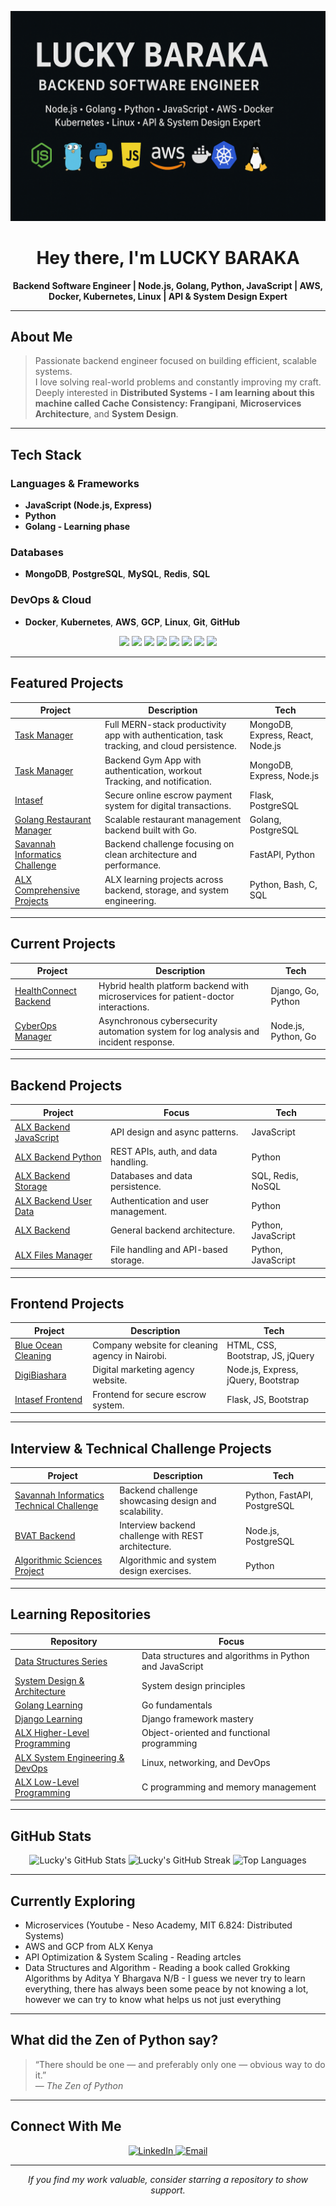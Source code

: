 <!-- Profile Banner -->
![Lucky Baraka — Backend Engineer](https://github.com/Lucky123-cloud/Lucky123-cloud/blob/main/Lucky_Banner.png)

<h1 align="center">Hey there, I'm LUCKY BARAKA</h1>

<p align="center">
  <b>Backend Software Engineer | Node.js, Golang, Python, JavaScript | AWS, Docker, Kubernetes, Linux | API & System Design Expert</b>
</p>

---

## About Me

> Passionate backend engineer focused on building efficient, scalable systems.  
> I love solving real-world problems and constantly improving my craft.  
> Deeply interested in **Distributed Systems - I am learning about this machine called Cache Consistency: Frangipani**, **Microservices Architecture**, and **System Design**.

---

## Tech Stack

### Languages & Frameworks
- **JavaScript (Node.js, Express)**
- **Python**
- **Golang - Learning phase**

### Databases
- **MongoDB**, **PostgreSQL**, **MySQL**, **Redis**, **SQL**

### DevOps & Cloud
- **Docker**, **Kubernetes**, **AWS**, **GCP**, **Linux**, **Git**, **GitHub**

<p align="center">
  <img src="https://img.shields.io/badge/Node.js-43853D?style=for-the-badge&logo=node.js&logoColor=white" />
  <img src="https://img.shields.io/badge/Python-3670A0?style=for-the-badge&logo=python&logoColor=ffdd54" />
  <img src="https://img.shields.io/badge/Golang-00ADD8?style=for-the-badge&logo=go&logoColor=white" />
  <img src="https://img.shields.io/badge/MongoDB-4EA94B?style=for-the-badge&logo=mongodb&logoColor=white" />
  <img src="https://img.shields.io/badge/PostgreSQL-316192?style=for-the-badge&logo=postgresql&logoColor=white" />
  <img src="https://img.shields.io/badge/AWS-FF9900?style=for-the-badge&logo=amazon-aws&logoColor=white" />
  <img src="https://img.shields.io/badge/Docker-2496ED?style=for-the-badge&logo=docker&logoColor=white" />
  <img src="https://img.shields.io/badge/Kubernetes-326CE5?style=for-the-badge&logo=kubernetes&logoColor=white" />
</p>

---

## Featured Projects

| Project | Description | Tech |
|----------|--------------|------|
| [Task Manager](https://github.com/Lucky123-cloud/Task-manager) | Full MERN-stack productivity app with authentication, task tracking, and cloud persistence. | MongoDB, Express, React, Node.js |
  [Task Manager](https://github.com/Lucky123-cloud/GymTrak) | Backend Gym App with authentication, workout Tracking, and notification. | MongoDB, Express, Node.js |
| [Intasef](https://intasef.com) | Secure online escrow payment system for digital transactions. | Flask, PostgreSQL |
| [Golang Restaurant Manager](https://github.com/Lucky123-cloud/golang/tree/master/golang-restaurant-management-backend) | Scalable restaurant management backend built with Go. | Golang, PostgreSQL |
| [Savannah Informatics Challenge](https://github.com/Lucky123-cloud/savannah-informatics-technical-challenge) | Backend challenge focusing on clean architecture and performance. | FastAPI, Python |
| [ALX Comprehensive Projects](https://github.com/Lucky123-cloud/alx-higher_level_programming) | ALX learning projects across backend, storage, and system engineering. | Python, Bash, C, SQL |

---

## Current Projects

| Project | Description | Tech |
|----------|--------------|------|
| [HealthConnect Backend](https://github.com/Lucky123-cloud/healthconnect_backend) | Hybrid health platform backend with microservices for patient-doctor interactions. | Django, Go, Python |
| [CyberOps Manager](https://github.com/Lucky123-cloud/CyberOps_Manager) | Asynchronous cybersecurity automation system for log analysis and incident response. | Node.js, Python, Go |

---

## Backend Projects

| Project | Focus | Tech |
|----------|--------|------|
| [ALX Backend JavaScript](https://github.com/Lucky123-cloud/alx-backend-javascript) | API design and async patterns. | JavaScript |
| [ALX Backend Python](https://github.com/Lucky123-cloud/alx-backend-python) | REST APIs, auth, and data handling. | Python |
| [ALX Backend Storage](https://github.com/Lucky123-cloud/alx-backend-storage) | Databases and data persistence. | SQL, Redis, NoSQL |
| [ALX Backend User Data](https://github.com/Lucky123-cloud/alx-backend-user-data) | Authentication and user management. | Python |
| [ALX Backend](https://github.com/Lucky123-cloud/alx-backend) | General backend architecture. | Python, JavaScript |
| [ALX Files Manager](https://github.com/Lucky123-cloud/alx-files_manager) | File handling and API-based storage. | Python, JavaScript |

---

## Frontend Projects

| Project | Description | Tech |
|----------|--------------|------|
| [Blue Ocean Cleaning](https://blueoceancleaning.co.ke) | Company website for cleaning agency in Nairobi. | HTML, CSS, Bootstrap, JS, jQuery |
| [DigiBiashara](https://digibiashara.com) | Digital marketing agency website. | Node.js, Express, jQuery, Bootstrap |
| [Intasef Frontend](https://intasef.com) | Frontend for secure escrow system. | Flask, JS, Bootstrap |

---

## Interview & Technical Challenge Projects

| Project | Description | Tech |
|----------|--------------|------|
| [Savannah Informatics Technical Challenge](https://github.com/Lucky123-cloud/savannah-informatics-technical-challenge) | Backend challenge showcasing design and scalability. | Python, FastAPI, PostgreSQL |
| [BVAT Backend](https://github.com/Lucky123-cloud/bvat-backend) | Interview backend challenge with REST architecture. | Node.js, PostgreSQL |
| [Algorithmic Sciences Project](https://github.com/Lucky123-cloud/algorithmic_sciences_project) | Algorithmic and system design exercises. | Python |

---

## Learning Repositories

| Repository | Focus |
|-------------|--------|
| [Data Structures Series](https://github.com/Lucky123-cloud/Data_structures_series1) | Data structures and algorithms in Python and JavaScript |
| [System Design & Architecture](https://github.com/Lucky123-cloud/System_Design_and_Architecture) | System design principles |
| [Golang Learning](https://github.com/Lucky123-cloud/golang_learning) | Go fundamentals |
| [Django Learning](https://github.com/Lucky123-cloud/django_learning) | Django framework mastery |
| [ALX Higher-Level Programming](https://github.com/Lucky123-cloud/alx-higher_level_programming) | Object-oriented and functional programming |
| [ALX System Engineering & DevOps](https://github.com/Lucky123-cloud/alx-system_engineering-devops) | Linux, networking, and DevOps |
| [ALX Low-Level Programming](https://github.com/Lucky123-cloud/alx-low_level_programming) | C programming and memory management |

---

## GitHub Stats

<p align="center">
  <img src="https://github-readme-stats.vercel.app/api?username=Lucky123-cloud&show_icons=true&theme=tokyonight" alt="Lucky's GitHub Stats" height="150" />
  <img src="https://github-readme-streak-stats-salesp07.vercel.app/?user=Lucky123-cloud&theme=tokyonight&hide_border=false" alt="Lucky's GitHub Streak" height="150" />
  <img src="https://github-readme-stats.vercel.app/api/top-langs/?username=Lucky123-cloud&layout=compact&theme=tokyonight" alt="Top Languages" height="150" />
</p>

---

## Currently Exploring
- Microservices (Youtube - Neso Academy, MIT 6.824: Distributed Systems)
- AWS and GCP from ALX Kenya  
- API Optimization & System Scaling - Reading artcles
- Data Structures and Algorithm - Reading a book called Grokking Algorithms by  Aditya Y Bhargava
  N/B - I guess we never try to learn everything, there has always been some peace by not knowing a lot, however we can try to know what helps us not just everything

---

## What did the Zen of Python say?
> “There should be one — and preferably only one — obvious way to do it.”  
> — *The Zen of Python*

---

## Connect With Me

<p align="center">
  <a href="https://www.linkedin.com/in/lucky-baraka/">
    <img src="https://img.shields.io/badge/LinkedIn-0077B5?style=for-the-badge&logo=linkedin&logoColor=white" alt="LinkedIn"/>
  </a>
  <a href="mailto:luckybaraka21@gmail.com">
    <img src="https://img.shields.io/badge/Email-D14836?style=for-the-badge&logo=gmail&logoColor=white" alt="Email"/>
  </a>
  <!-- <a href="https://lucky123-cloud.github.io/Lucky-s_Porfolio/">
    <img src="https://img.shields.io/badge/Portfolio-000000?style=for-the-badge&logo=github&logoColor=white" alt="Portfolio"/>
  </a> -->
</p>

---

<p align="center">
  <i>If you find my work valuable, consider starring a repository to show support.</i>
</p>
